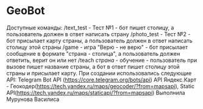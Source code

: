 # GeoBot
Доступные команды:
/text_test - Тест №1 - бот пишет столицу, а пользователь должен в ответ написать страну
/photo_test - Тест №2 - бот присылает карту страны, а пользователь должен в ответ написать столицу этой страны
/game - игра "Верю - не верю" - бот присылает сообщение в формате "страна - столица", а пользователь должен ответить, верит он или нет
/teach *страна* - обучение - пользователь при вызове пишет название страны, а бот в ответ пишет столицу этой страны и присылает карту.
При создании использовались следующие API:
Telegram Bot API (https://core.telegram.org/bots/api)
API Яндекс.Карт - Геокодер(https://tech.yandex.ru/maps/geocoder/?from=mapsapi), Static API(https://tech.yandex.ru/maps/staticapi/?from=mapsapi)
Выполнила Мурунова Василиса
